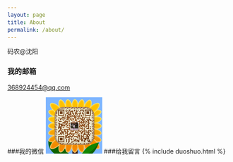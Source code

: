 ```yaml
---
layout: page
title: About
permalink: /about/
---
```


码农@沈阳

### 我的邮箱

[368924454@qq.com](mailto:368924454@qq.com)

###我的微信
<img src="/images/mmqrcode1432452023005.png" width="128px" height="128px" alt="我的微信" />
###给我留言
{% include duoshuo.html %}